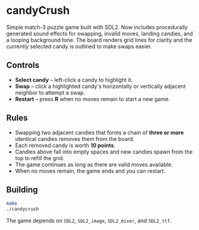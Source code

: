 # candyCrush

Simple match-3 puzzle game built with SDL2.
Now includes procedurally generated sound effects for swapping, invalid moves, landing candies, and a looping background tone.
The board renders grid lines for clarity and the currently selected candy is outlined to make swaps easier.

## Controls

* **Select candy** – left-click a candy to highlight it.
* **Swap** – click a highlighted candy's horizontally or vertically adjacent neighbor to attempt a swap.
* **Restart** – press **R** when no moves remain to start a new game.

## Rules

* Swapping two adjacent candies that forms a chain of **three or more** identical candies removes them from the board.
* Each removed candy is worth **10 points**.
* Candies above fall into empty spaces and new candies spawn from the top to refill the grid.
* The game continues as long as there are valid moves available.
* When no moves remain, the game ends and you can restart.

## Building

```sh
make
./candycrush
```

The game depends on `SDL2`, `SDL2_image`, `SDL2_mixer`, and `SDL2_ttf`.
